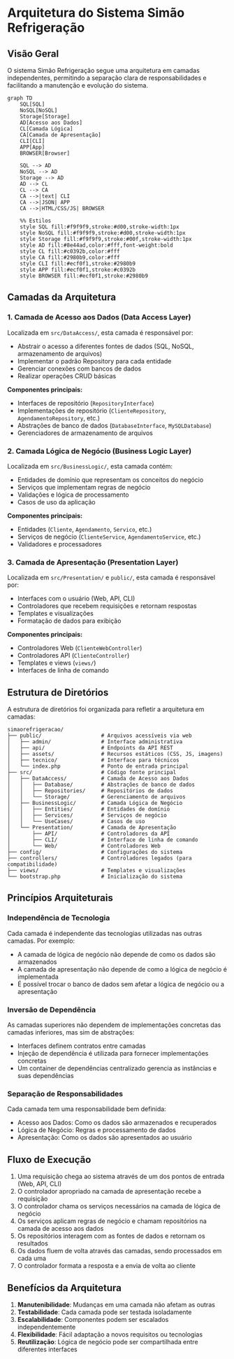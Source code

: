 # Arquitetura do Sistema Simão Refrigeração

## Visão Geral

O sistema Simão Refrigeração segue uma arquitetura em camadas independentes, permitindo a separação clara de responsabilidades e facilitando a manutenção e evolução do sistema.

```mermaid
graph TD
    SQL[SQL]
    NoSQL[NoSQL]
    Storage[Storage]
    AD[Acesso aos Dados]
    CL[Camada Lógica]
    CA[Camada de Apresentação]
    CLI[CLI]
    APP[App]
    BROWSER[Browser]

    SQL --> AD
    NoSQL --> AD
    Storage --> AD
    AD --> CL
    CL --> CA
    CA -->|text| CLI
    CA -->|JSON| APP
    CA -->|HTML/CSS/JS| BROWSER

    %% Estilos
    style SQL fill:#f9f9f9,stroke:#d00,stroke-width:1px
    style NoSQL fill:#f9f9f9,stroke:#d00,stroke-width:1px
    style Storage fill:#f9f9f9,stroke:#00f,stroke-width:1px
    style AD fill:#8e44ad,color:#fff,font-weight:bold
    style CL fill:#c0392b,color:#fff
    style CA fill:#2980b9,color:#fff
    style CLI fill:#ecf0f1,stroke:#2980b9
    style APP fill:#ecf0f1,stroke:#c0392b
    style BROWSER fill:#ecf0f1,stroke:#2980b9
```

## Camadas da Arquitetura

### 1. Camada de Acesso aos Dados (Data Access Layer)

Localizada em `src/DataAccess/`, esta camada é responsável por:
- Abstrair o acesso a diferentes fontes de dados (SQL, NoSQL, armazenamento de arquivos)
- Implementar o padrão Repository para cada entidade
- Gerenciar conexões com bancos de dados
- Realizar operações CRUD básicas

**Componentes principais:**
- Interfaces de repositório (`RepositoryInterface`)
- Implementações de repositório (`ClienteRepository`, `AgendamentoRepository`, etc.)
- Abstrações de banco de dados (`DatabaseInterface`, `MySQLDatabase`)
- Gerenciadores de armazenamento de arquivos

### 2. Camada Lógica de Negócio (Business Logic Layer)

Localizada em `src/BusinessLogic/`, esta camada contém:
- Entidades de domínio que representam os conceitos do negócio
- Serviços que implementam regras de negócio
- Validações e lógica de processamento
- Casos de uso da aplicação

**Componentes principais:**
- Entidades (`Cliente`, `Agendamento`, `Servico`, etc.)
- Serviços de negócio (`ClienteService`, `AgendamentoService`, etc.)
- Validadores e processadores

### 3. Camada de Apresentação (Presentation Layer)

Localizada em `src/Presentation/` e `public/`, esta camada é responsável por:
- Interfaces com o usuário (Web, API, CLI)
- Controladores que recebem requisições e retornam respostas
- Templates e visualizações
- Formatação de dados para exibição

**Componentes principais:**
- Controladores Web (`ClienteWebController`)
- Controladores API (`ClienteController`)
- Templates e views (`views/`)
- Interfaces de linha de comando

## Estrutura de Diretórios

A estrutura de diretórios foi organizada para refletir a arquitetura em camadas:

```
simaorefrigeracao/
├── public/                   # Arquivos acessíveis via web
│   ├── admin/                # Interface administrativa
│   ├── api/                  # Endpoints da API REST
│   ├── assets/               # Recursos estáticos (CSS, JS, imagens)
│   ├── tecnico/              # Interface para técnicos
│   └── index.php             # Ponto de entrada principal
├── src/                      # Código fonte principal
│   ├── DataAccess/           # Camada de Acesso aos Dados
│   │   ├── Database/         # Abstrações de banco de dados
│   │   ├── Repositories/     # Repositórios de dados
│   │   └── Storage/          # Gerenciamento de arquivos
│   ├── BusinessLogic/        # Camada Lógica de Negócio
│   │   ├── Entities/         # Entidades de domínio
│   │   ├── Services/         # Serviços de negócio
│   │   └── UseCases/         # Casos de uso
│   └── Presentation/         # Camada de Apresentação
│       ├── API/              # Controladores da API
│       ├── CLI/              # Interface de linha de comando
│       └── Web/              # Controladores Web
├── config/                   # Configurações do sistema
├── controllers/              # Controladores legados (para compatibilidade)
├── views/                    # Templates e visualizações
└── bootstrap.php             # Inicialização do sistema
```

## Princípios Arquiteturais

### Independência de Tecnologia

Cada camada é independente das tecnologias utilizadas nas outras camadas. Por exemplo:
- A camada de lógica de negócio não depende de como os dados são armazenados
- A camada de apresentação não depende de como a lógica de negócio é implementada
- É possível trocar o banco de dados sem afetar a lógica de negócio ou a apresentação

### Inversão de Dependência

As camadas superiores não dependem de implementações concretas das camadas inferiores, mas sim de abstrações:
- Interfaces definem contratos entre camadas
- Injeção de dependência é utilizada para fornecer implementações concretas
- Um container de dependências centralizado gerencia as instâncias e suas dependências

### Separação de Responsabilidades

Cada camada tem uma responsabilidade bem definida:
- Acesso aos Dados: Como os dados são armazenados e recuperados
- Lógica de Negócio: Regras e processamento de dados
- Apresentação: Como os dados são apresentados ao usuário

## Fluxo de Execução

1. Uma requisição chega ao sistema através de um dos pontos de entrada (Web, API, CLI)
2. O controlador apropriado na camada de apresentação recebe a requisição
3. O controlador chama os serviços necessários na camada de lógica de negócio
4. Os serviços aplicam regras de negócio e chamam repositórios na camada de acesso aos dados
5. Os repositórios interagem com as fontes de dados e retornam os resultados
6. Os dados fluem de volta através das camadas, sendo processados em cada uma
7. O controlador formata a resposta e a envia de volta ao cliente

## Benefícios da Arquitetura

1. **Manutenibilidade**: Mudanças em uma camada não afetam as outras
2. **Testabilidade**: Cada camada pode ser testada isoladamente
3. **Escalabilidade**: Componentes podem ser escalados independentemente
4. **Flexibilidade**: Fácil adaptação a novos requisitos ou tecnologias
5. **Reutilização**: Lógica de negócio pode ser compartilhada entre diferentes interfaces